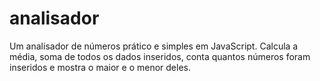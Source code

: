 # analisador
Um analisador de números prático e simples em JavaScript. Calcula a média, soma de todos os dados inseridos, conta quantos números foram inseridos e mostra o maior e o menor deles.
